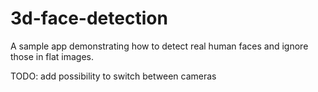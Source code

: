 # 3d-face-detection

A sample app demonstrating how to detect real human faces and ignore those in flat images.

TODO: add possibility to switch between cameras
